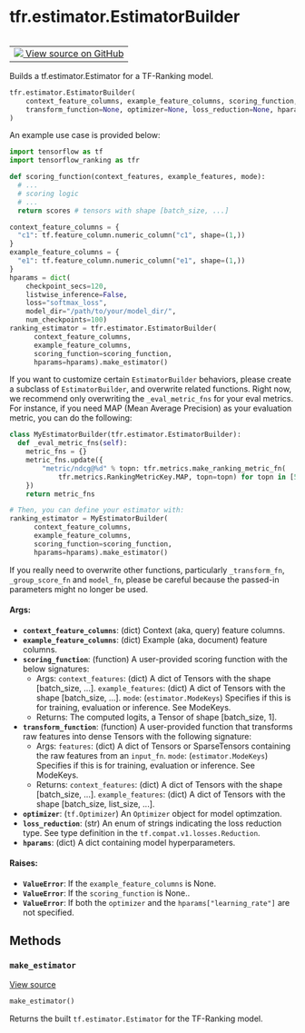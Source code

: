 <div itemscope itemtype="http://developers.google.com/ReferenceObject">
<meta itemprop="name" content="tfr.estimator.EstimatorBuilder" />
<meta itemprop="path" content="Stable" />
<meta itemprop="property" content="__init__"/>
<meta itemprop="property" content="make_estimator"/>
</div>

# tfr.estimator.EstimatorBuilder

<!-- Insert buttons and diff -->

<table class="tfo-notebook-buttons tfo-api" align="left">

<td>
  <a target="_blank" href="https://github.com/tensorflow/ranking/tree/master/tensorflow_ranking/python/estimator.py">
    <img src="https://www.tensorflow.org/images/GitHub-Mark-32px.png" />
    View source on GitHub
  </a>
</td></table>

Builds a tf.estimator.Estimator for a TF-Ranking model.

```python
tfr.estimator.EstimatorBuilder(
    context_feature_columns, example_feature_columns, scoring_function,
    transform_function=None, optimizer=None, loss_reduction=None, hparams=None
)
```

<!-- Placeholder for "Used in" -->

An example use case is provided below:

```python
import tensorflow as tf
import tensorflow_ranking as tfr

def scoring_function(context_features, example_features, mode):
  # ...
  # scoring logic
  # ...
  return scores # tensors with shape [batch_size, ...]

context_feature_columns = {
  "c1": tf.feature_column.numeric_column("c1", shape=(1,))
}
example_feature_columns = {
  "e1": tf.feature_column.numeric_column("e1", shape=(1,))
}
hparams = dict(
    checkpoint_secs=120,
    listwise_inference=False,
    loss="softmax_loss",
    model_dir="/path/to/your/model_dir/",
    num_checkpoints=100)
ranking_estimator = tfr.estimator.EstimatorBuilder(
      context_feature_columns,
      example_feature_columns,
      scoring_function=scoring_function,
      hparams=hparams).make_estimator()
```

If you want to customize certain `EstimatorBuilder` behaviors, please create a
subclass of `EstimatorBuilder`, and overwrite related functions. Right now, we
recommend only overwriting the `_eval_metric_fns` for your eval metrics. For
instance, if you need MAP (Mean Average Precision) as your evaluation metric,
you can do the following:

```python
class MyEstimatorBuilder(tfr.estimator.EstimatorBuilder):
  def _eval_metric_fns(self):
    metric_fns = {}
    metric_fns.update({
        "metric/ndcg@%d" % topn: tfr.metrics.make_ranking_metric_fn(
            tfr.metrics.RankingMetricKey.MAP, topn=topn) for topn in [5, 10]
    })
    return metric_fns

# Then, you can define your estimator with:
ranking_estimator = MyEstimatorBuilder(
      context_feature_columns,
      example_feature_columns,
      scoring_function=scoring_function,
      hparams=hparams).make_estimator()
```

If you really need to overwrite other functions, particularly `_transform_fn`,
`_group_score_fn` and `model_fn`, please be careful because the passed-in
parameters might no longer be used.

#### Args:

*   <b>`context_feature_columns`</b>: (dict) Context (aka, query) feature
    columns.
*   <b>`example_feature_columns`</b>: (dict) Example (aka, document) feature
    columns.
*   <b>`scoring_function`</b>: (function) A user-provided scoring function with
    the below signatures:
    *   Args: `context_features`: (dict) A dict of Tensors with the shape
        [batch_size, ...]. `example_features`: (dict) A dict of Tensors with the
        shape [batch_size, ...]. `mode`: (`estimator.ModeKeys`) Specifies if
        this is for training, evaluation or inference. See ModeKeys.
    *   Returns: The computed logits, a Tensor of shape [batch_size, 1].
*   <b>`transform_function`</b>: (function) A user-provided function that
    transforms raw features into dense Tensors with the following signature:
    *   Args: `features`: (dict) A dict of Tensors or SparseTensors containing
        the raw features from an `input_fn`. `mode`: (`estimator.ModeKeys`)
        Specifies if this is for training, evaluation or inference. See
        ModeKeys.
    *   Returns: `context_features`: (dict) A dict of Tensors with the shape
        [batch_size, ...]. `example_features`: (dict) A dict of Tensors with the
        shape [batch_size, list_size, ...].
*   <b>`optimizer`</b>: (`tf.Optimizer`) An `Optimizer` object for model
    optimzation.
*   <b>`loss_reduction`</b>: (str) An enum of strings indicating the loss
    reduction type. See type definition in the `tf.compat.v1.losses.Reduction`.
*   <b>`hparams`</b>: (dict) A dict containing model hyperparameters.

#### Raises:

*   <b>`ValueError`</b>: If the `example_feature_columns` is None.
*   <b>`ValueError`</b>: If the `scoring_function` is None..
*   <b>`ValueError`</b>: If both the `optimizer` and the
    `hparams["learning_rate"]` are not specified.

## Methods

<h3 id="make_estimator"><code>make_estimator</code></h3>

<a target="_blank" href="https://github.com/tensorflow/ranking/tree/master/tensorflow_ranking/python/estimator.py">View
source</a>

```python
make_estimator()
```

Returns the built `tf.estimator.Estimator` for the TF-Ranking model.
